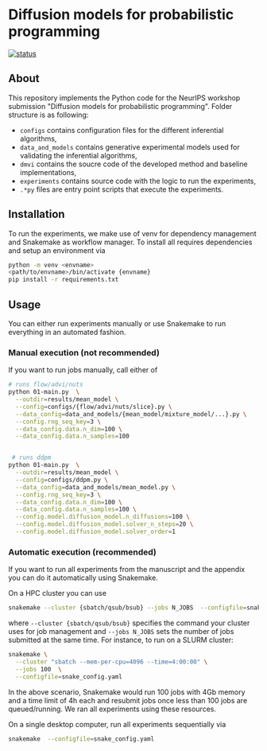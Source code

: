 # Diffusion models for probabilistic programming

[![status](http://www.repostatus.org/badges/latest/concept.svg)](http://www.repostatus.org/#concept)

## About

This repository implements the Python code for the NeurIPS workshop submission "Diffusion models for probabilistic programming".
Folder structure is as following:

- `configs` contains configuration files for the different inferential algorithms,
- `data_and_models` contains generative experimental models used for validating the inferential algorithms,
- `dmvi` contains the soucre code of the developed method and baseline implementations,
- `experiments` contains source code with the logic to run the experiments,
- `.*py` files are entry point scripts that execute the experiments.

## Installation

To run the experiments, we make use of venv for dependency management and Snakemake as workflow manager.
To install all requires dependencies and setup an environment via

```bash
python -m venv <envname>
<path/to/envname>/bin/activate {envname}
pip install -r requirements.txt
```

## Usage

You can either run experiments manually or use Snakemake to run everything in an automated fashion.

### Manual execution (not recommended)

If you want to run jobs manually, call either of

```bash
# runs flow/advi/nuts
python 01-main.py  \
  --outdir=results/mean_model \
  --config=configs/{flow/advi/nuts/slice}.py \
  --data_config=data_and_models/{mean_model/mixture_model/...}.py \
  --config.rng_seq_key=3 \
  --data_config.data.n_dim=100 \
  --data_config.data.n_samples=100


 # runs ddpm
python 01-main.py  \
  --outdir=results/mean_model \
  --config=configs/ddpm.py \
  --data_config=data_and_models/mean_model.py \
  --config.rng_seq_key=3 \
  --data_config.data.n_dim=100 \
  --data_config.data.n_samples=100 \
  --config.model.diffusion_model.n_diffusions=100 \
  --config.model.diffusion_model.solver_n_steps=20 \
  --config.model.diffusion_model.solver_order=1
```

### Automatic execution (recommended)

If you want to run all experiments from the manuscript and the appendix you can do it automatically using Snakemake. 

On a HPC cluster you can use

```bash
snakemake --cluster {sbatch/qsub/bsub} --jobs N_JOBS  --configfile=snake_config.yaml
```

where `--cluster {sbatch/qsub/bsub}` specifies the command your cluster uses for job management and `--jobs N_JOBS` sets the number of jobs submitted at the same time.
For instance, to run on a SLURM cluster:

```bash
snakemake \
  --cluster "sbatch --mem-per-cpu=4096 --time=4:00:00" \
  --jobs 100  \
  --configfile=snake_config.yaml
```

In the above scenario, Snakemake would run 100 jobs with 4Gb memory and a time limit of 4h each and resubmit jobs once less than 100 jobs are queued/running.
We ran all experiments using these resources.

On a single desktop computer, run all experiments sequentially via

```bash
snakemake  --configfile=snake_config.yaml
```
